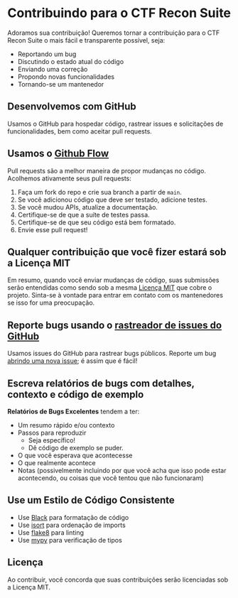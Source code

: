 # Contribuindo para o CTF Recon Suite

Adoramos sua contribuição! Queremos tornar a contribuição para o CTF Recon Suite o mais fácil e transparente possível, seja:

- Reportando um bug
- Discutindo o estado atual do código
- Enviando uma correção
- Propondo novas funcionalidades
- Tornando-se um mantenedor

## Desenvolvemos com GitHub
Usamos o GitHub para hospedar código, rastrear issues e solicitações de funcionalidades, bem como aceitar pull requests.

## Usamos o [Github Flow](https://guides.github.com/introduction/flow/index.html)
Pull requests são a melhor maneira de propor mudanças no código. Acolhemos ativamente seus pull requests:

1. Faça um fork do repo e crie sua branch a partir de `main`.
2. Se você adicionou código que deve ser testado, adicione testes.
3. Se você mudou APIs, atualize a documentação.
4. Certifique-se de que a suíte de testes passa.
5. Certifique-se de que seu código está bem formatado.
6. Envie esse pull request!

## Qualquer contribuição que você fizer estará sob a Licença MIT
Em resumo, quando você enviar mudanças de código, suas submissões serão entendidas como sendo sob a mesma [Licença MIT](http://choosealicense.com/licenses/mit/) que cobre o projeto. Sinta-se à vontade para entrar em contato com os mantenedores se isso for uma preocupação.

## Reporte bugs usando o [rastreador de issues do GitHub](https://github.com/Guilhermemury/ctfhero/issues)
Usamos issues do GitHub para rastrear bugs públicos. Reporte um bug [abrindo uma nova issue](https://github.com/Guilhermemury/ctfhero/issues/new); é assim que é fácil!

## Escreva relatórios de bugs com detalhes, contexto e código de exemplo

**Relatórios de Bugs Excelentes** tendem a ter:

- Um resumo rápido e/ou contexto
- Passos para reproduzir
  - Seja específico!
  - Dê código de exemplo se puder.
- O que você esperava que acontecesse
- O que realmente acontece
- Notas (possivelmente incluindo por que você acha que isso pode estar acontecendo, ou coisas que você tentou que não funcionaram)

## Use um Estilo de Código Consistente

* Use [Black](https://github.com/psf/black) para formatação de código
* Use [isort](https://pycqa.github.io/isort/) para ordenação de imports
* Use [flake8](https://flake8.pycqa.org/) para linting
* Use [mypy](https://mypy.readthedocs.io/) para verificação de tipos

## Licença
Ao contribuir, você concorda que suas contribuições serão licenciadas sob a Licença MIT. 